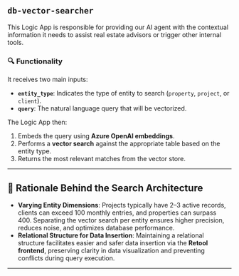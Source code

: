 ## `db-vector-searcher`

This Logic App is responsible for providing our AI agent with the contextual information it needs to assist real estate advisors or trigger other internal tools.

### 🔍 Functionality

It receives two main inputs:
- **`entity_type`**: Indicates the type of entity to search (`property`, `project`, or `client`).
- **`query`**: The natural language query that will be vectorized.

The Logic App then:
1. Embeds the query using **Azure OpenAI embeddings**.
2. Performs a **vector search** against the appropriate table based on the entity type.
3. Returns the most relevant matches from the vector store.

---

## 🧩 Rationale Behind the Search Architecture

- **Varying Entity Dimensions**: Projects typically have 2–3 active records, clients can exceed 100 monthly entries, and properties can surpass 400. Separating the vector search per entity ensures higher precision, reduces noise, and optimizes database performance.
- **Relational Structure for Data Insertion**: Maintaining a relational structure facilitates easier and safer data insertion via the **Retool frontend**, preserving clarity in data visualization and preventing conflicts during query execution.

---
